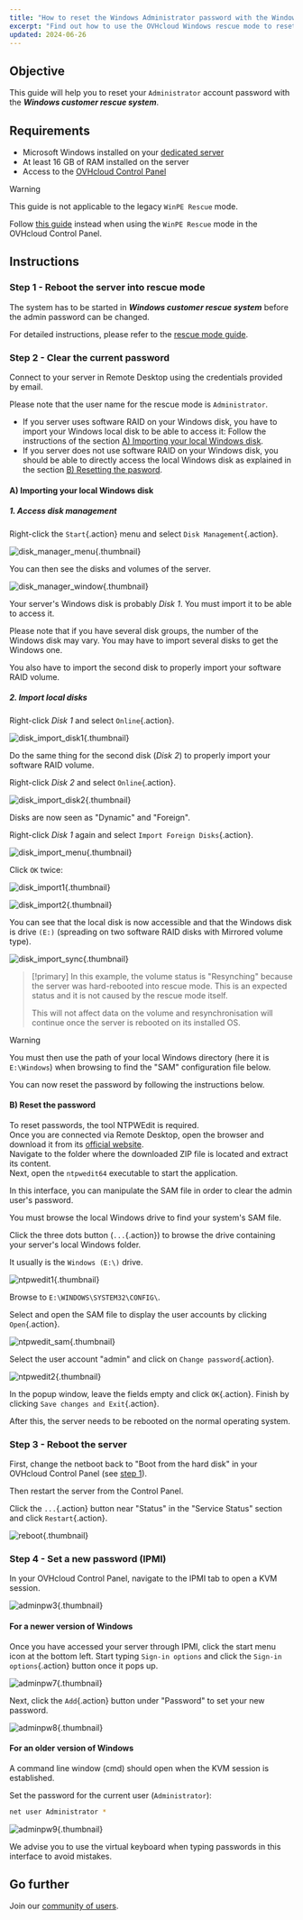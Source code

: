 ```yaml
---
title: "How to reset the Windows Administrator password with the Windows customer rescue system"
excerpt: "Find out how to use the OVHcloud Windows rescue mode to reset the password of the Administrator account on a Windows dedicated server"
updated: 2024-06-26
---
```


## Objective

This guide will help you to reset your `Administrator` account password with the __*Windows customer rescue system*__.

## Requirements

- Microsoft Windows installed on your [dedicated server](/links/bare-metal/bare-metal)
- At least 16 GB of RAM installed on the server
- Access to the [OVHcloud Control Panel](/links/manager)

> [!warning]
>
> This guide is not applicable to the legacy `WinPE Rescue` mode.
>
> Follow [this guide](/pages/bare_metal_cloud/dedicated_servers/changing-admin-password-on-windows) instead when using the `WinPE Rescue` mode in the OVHcloud Control Panel.

## Instructions

### Step 1 - Reboot the server into rescue mode <a name="step1"></a>

The system has to be started in __*Windows customer rescue system*__ before the admin password can be changed.

For detailed instructions, please refer to the [rescue mode guide](/pages/bare_metal_cloud/dedicated_servers/rescue-customer-windows).

### Step 2 - Clear the current password <a name="step2"></a>

Connect to your server in Remote Desktop using the credentials provided by email.

Please note that the user name for the rescue mode is `Administrator`.

- If you server uses software RAID on your Windows disk, you have to import your Windows local disk to be able to access it: Follow the instructions of the section [A) Importing your local Windows disk](#sectionA).
- If you server does not use software RAID on your Windows disk, you should be able to directly access the local Windows disk as explained in the section [B) Resetting the pasword](#sectionB).

#### A) Importing your local Windows disk <a name="sectionA"></a>

##### 1. Access disk management

Right-click the `Start`{.action} menu and select `Disk Management`{.action}.

![disk_manager_menu](images/disk_manager_menu.png){.thumbnail}

You can then see the disks and volumes of the server.

![disk_manager_window](images/disk_manager_window1.png){.thumbnail}

Your server's Windows disk is probably *Disk 1*. You must import it to be able to access it.

Please note that if you have several disk groups, the number of the Windows disk may vary. You may have to import several disks to get the Windows one.

You also have to import the second disk to properly import your software RAID volume.

##### 2. Import local disks

Right-click *Disk 1* and select `Online`{.action}.

![disk_import_disk1](images/disk_manager_disk1on.png){.thumbnail}

Do the same thing for the second disk (*Disk 2*) to properly import your software RAID volume.

Right-click *Disk 2* and select `Online`{.action}.

![disk_import_disk2](images/disk_manager_disk2on.png){.thumbnail}

Disks are now seen as "Dynamic" and "Foreign".

Right-click *Disk 1* again and select `Import Foreign Disks`{.action}.

![disk_import_menu](images/disk_manager_diskimport.png){.thumbnail}

Click `OK` twice:

![disk_import1](images/disk_import1.png){.thumbnail}

![disk_import2](images/disk_import2.png){.thumbnail}

You can see that the local disk is now accessible and that the Windows disk is drive `(E:)` (spreading on two software RAID disks with Mirrored volume type).

![disk_import_sync](images/disk_import_sync.png){.thumbnail}

> [!primary]
> In this example, the volume status is "Resynching" because the server was hard-rebooted into rescue mode. This is an expected status and it is not caused by the rescue mode itself.
> 
> This will not affect data on the volume and resynchronisation will continue once the server is rebooted on its installed OS.

> [!warning]
>
> You must then use the path of your local Windows directory (here it is `E:\Windows`) when browsing to find the "SAM" configuration file below.

You can now reset the password by following the instructions below.

#### B) Reset the password <a name="sectionB"></a>

To reset passwords, the tool NTPWEdit is required.<br>
Once you are connected via Remote Desktop, open the browser and download it from its [official website](http://www.cdslow.org.ru/files/ntpwedit/ntpwed07.zip).<br>
Navigate to the folder where the downloaded ZIP file is located and extract its content.<br>
Next, open the `ntpwedit64` executable to start the application.

In this interface, you can manipulate the SAM file in order to clear the admin user's password.

You must browse the local Windows drive to find your system's SAM file.

Click the three dots button (`...`{.action}) to browse the drive containing your server's local Windows folder.

It usually is the `Windows (E:\)` drive.

![ntpwedit1](images/ntpwedit_1.png){.thumbnail}

Browse to `E:\WINDOWS\SYSTEM32\CONFIG\`.

Select and open the SAM file to display the user accounts by clicking `Open`{.action}.

![ntpwedit_sam](images/SAM.png){.thumbnail}

Select the user account "admin" and click on `Change password`{.action}.

![ntpwedit2](images/ntpwedit_2.png){.thumbnail}

In the popup window, leave the fields empty and click `OK`{.action}. Finish by clicking `Save changes and Exit`{.action}.

After this, the server needs to be rebooted on the normal operating system.

### Step 3 - Reboot the server <a name="step3"></a>

First, change the netboot back to "Boot from the hard disk" in your OVHcloud Control Panel (see [step 1](#step1)).

Then restart the server from the Control Panel.

Click the `...`{.action} button near "Status" in the "Service Status" section and click `Restart`{.action}.

![reboot](/pages/assets/screens/control_panel/bare-metal-dedicated/cp_dedicated_restart.png){.thumbnail}

### Step 4 - Set a new password (IPMI) <a name="step4"></a>

In your OVHcloud Control Panel, navigate to the IPMI tab to open a KVM session.

![adminpw3](images/adminpw3.png){.thumbnail}

#### For a newer version of Windows

Once you have accessed your server through IPMI, click the start menu icon at the bottom left. Start typing `Sign-in options` and click the `Sign-in options`{.action} button once it pops up.

![adminpw7](images/adminpw7.png){.thumbnail}

Next, click the `Add`{.action} button under "Password" to set your new password.

![adminpw8](images/adminpw8.png){.thumbnail}

#### For an older version of Windows

A command line window (cmd) should open when the KVM session is established.

Set the password for the current user (`Administrator`):

```bash
net user Administrator *
```

![adminpw9](images/adminpw9.png){.thumbnail}

We advise you to use the virtual keyboard when typing passwords in this interface to avoid mistakes.

## Go further

Join our [community of users](/links/community).
